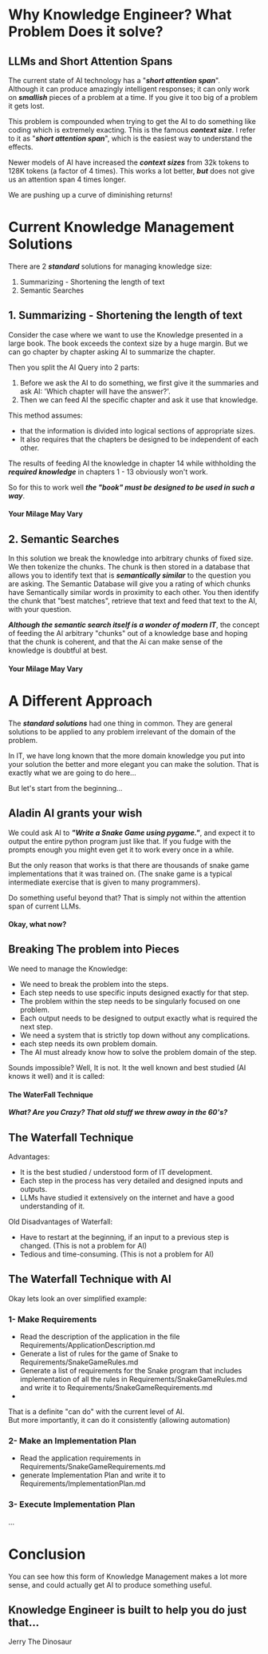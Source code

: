 # Why Knowledge Engineer?  What Problem Does it solve?


## LLMs and Short Attention Spans

The current state of AI technology has a "***short attention span***".  
Although it can produce amazingly intelligent responses; 
it can only work on ***smallish*** pieces of a problem at a time. 
If you give it too big of a problem it gets lost.


This problem is compounded when trying to get the AI to do something like coding which is extremely exacting. 
This is the famous ***context size***.  I refer to it as "***short attention span***", 
which is the easiest way to understand the effects.  

Newer models of AI have increased the ***context sizes*** from 32k tokens to 128K tokens (a factor of 4 times). 
This works a lot better, **_but_** does not give us an attention span 4 times longer.  

We are pushing up a curve of diminishing returns!

# Current Knowledge Management Solutions

There are 2 **_standard_** solutions for managing knowledge size:
1. Summarizing - Shortening the length of text
2. Semantic Searches 

## 1. Summarizing - Shortening the length of text

Consider the case where we want to use the Knowledge presented in a large book.
The book exceeds the context size by a huge margin.
But we can go chapter by chapter asking AI to summarize the chapter. 

Then you split the AI Query into 2 parts:
1. Before we ask the AI to do something, we first give it the summaries and ask AI: 
'Which chapter will have the answer?'.
2. Then we can feed AI the specific chapter and ask it use that knowledge.

This method assumes: 
- that the information is divided into logical sections of appropriate sizes.  
- It also requires that the chapters be designed to be independent of each other. 

 The results of feeding AI the knowledge in chapter 14 while withholding the **_required knowledge_** in chapters 1 - 13 obviously won't work.  
 
So for this to work well **_the "book" must be designed to be used in such a way_**. 


#### Your Milage May Vary

## 2. Semantic Searches 
In this solution we break the knowledge into arbitrary chunks of fixed size.  We then tokenize the chunks. 
The chunk is then stored in a database that allows you to identify text that is **_semantically similar_** to the question you are asking.  The Semantic Database will give you a rating of which chunks have Semantically similar words in proximity to each other. You then identify the chunk that "best matches", retrieve that text and feed that text to the AI, with your question.

**_Although the semantic search itself is a wonder of modern IT_**, the concept of feeding the AI arbitrary "chunks" out of a knowledge base and hoping that the chunk is coherent, and that the Ai can make sense of the knowledge is doubtful at best.

#### Your Milage May Vary

# A Different Approach
The **_standard solutions_** had one thing in common.  They are general solutions to be applied to any problem irrelevant of the domain of the problem.

In IT, we have long known that the more domain knowledge you put into your solution the better and more elegant you can make the solution.  That is exactly what we are going to do here...

But let's start from the beginning...

## Aladin AI grants your wish

We could ask AI to **_"Write a Snake Game using pygame."_**, and expect it to output the entire python program just like that.  If you fudge with the prompts enough you might even get it to work every once in a while.  

But the only reason that works is that there are thousands of snake game implementations that it was trained on. (The snake game is a typical intermediate exercise that is given to many programmers).

Do something useful beyond that? That is simply not within the attention span of current LLMs.

#### Okay, what now?

## Breaking The problem into Pieces

We need to manage the Knowledge: 
- We need to break the problem into the steps.  
- Each step needs to use specific inputs designed exactly for that step.  
- The problem within the step needs to be singularly focused on one problem.  
- Each output needs to be designed to output exactly what is required the next step. 
- We need a system that is strictly top down without any complications.  
- each step needs its own problem domain.
- The AI must already know how to solve the problem domain of the step.

Sounds impossible?  Well, It is not.  It the well known and best studied (AI knows it well) and it is called: 
#### The WaterFall Technique

***What? Are you Crazy? That old stuff we threw away in the 60's?*** 

## The Waterfall Technique

Advantages:
- It is the best studied / understood form of IT development.  
- Each step in the process has very detailed and designed inputs and outputs.
- LLMs have studied it extensively on the internet and have a good understanding of it.

Old Disadvantages of Waterfall:
- Have to restart at the beginning, if an input to a previous step is changed. (This is not a problem for AI)  
- Tedious and time-consuming. (This is not a problem for AI)

## The Waterfall Technique with AI
Okay lets look an over simplified example:  

### 1- Make Requirements
- Read the description of the application in the file Requirements/ApplicationDescription.md 
- Generate a list of rules for the game of Snake to Requirements/SnakeGameRules.md
- Generate a list of requirements for the Snake program that includes implementation of all the rules in Requirements/SnakeGameRules.md and write it to Requirements/SnakeGameRequirements.md
- 

That is a definite "can do" with the current level of AI.  
But more importantly, it can do it consistently (allowing automation)

### 2- Make an Implementation Plan
- Read the application requirements in Requirements/SnakeGameRequirements.md
- generate Implementation Plan and write it to Requirements/ImplementationPlan.md

### 3- Execute Implementation Plan 
...


# Conclusion 
You can see how this form of Knowledge Management makes a lot more sense, 
and could actually get AI to produce something useful.

## Knowledge Engineer is built to help you do just that...

Jerry The Dinosaur


